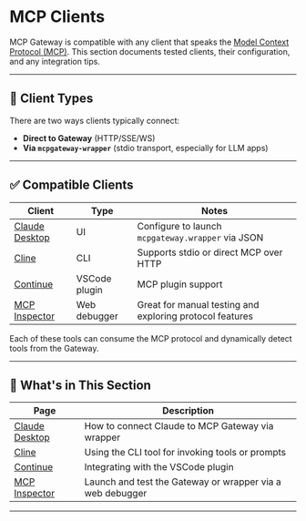 # MCP Clients

MCP Gateway is compatible with any client that speaks the [Model Context Protocol (MCP)](https://github.com/modelcontext/protocol). This section documents tested clients, their configuration, and any integration tips.

---

## 🔌 Client Types

There are two ways clients typically connect:

- **Direct to Gateway** (HTTP/SSE/WS)
- **Via `mcpgateway-wrapper`** (stdio transport, especially for LLM apps)

---

## ✅ Compatible Clients

| Client | Type | Notes |
|--------|------|-------|
| [Claude Desktop](claude-desktop.md) | UI | Configure to launch `mcpgateway.wrapper` via JSON |
| [Cline](cline.md) | CLI | Supports stdio or direct MCP over HTTP |
| [Continue](continue.md) | VSCode plugin | MCP plugin support |
| [MCP Inspector](mcp-inspector.md) | Web debugger | Great for manual testing and exploring protocol features |

Each of these tools can consume the MCP protocol and dynamically detect tools from the Gateway.

---

## 📁 What's in This Section

| Page | Description |
|------|-------------|
| [Claude Desktop](claude-desktop.md) | How to connect Claude to MCP Gateway via wrapper |
| [Cline](cline.md) | Using the CLI tool for invoking tools or prompts |
| [Continue](continue.md) | Integrating with the VSCode plugin |
| [MCP Inspector](mcp-inspector.md) | Launch and test the Gateway or wrapper via a web debugger |

---
